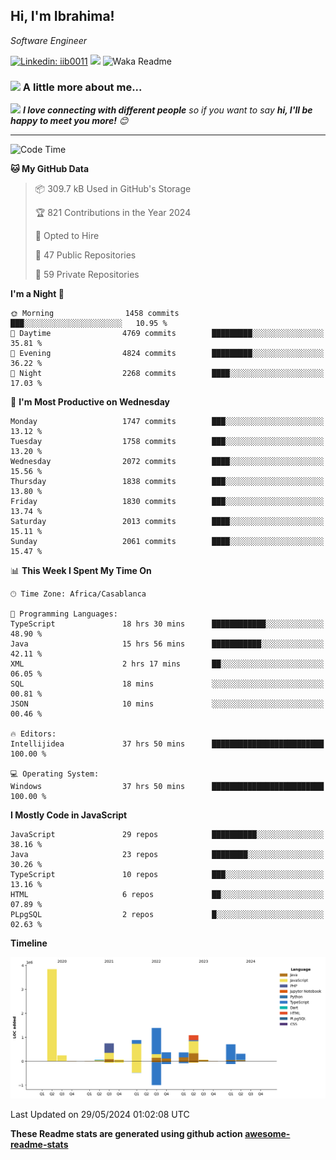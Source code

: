 <h2>Hi, I'm Ibrahima! </h2>
<p><em>Software Engineer 
</em></p>


[![Linkedin: iib0011](https://img.shields.io/badge/-iib0011-blue?style=flat-square&logo=Linkedin&logoColor=white&link=https://www.linkedin.com/in/iib0011/)](https://www.linkedin.com/in/iib0011/)
![](https://visitor-badge.glitch.me/badge?page_id=iib0011)
![Waka Readme](https://github.com/iib0011/iib0011/workflows/Waka%20Readme/badge.svg)


### <img src="https://media.giphy.com/media/VgCDAzcKvsR6OM0uWg/giphy.gif" width="50"> A little more about me...  


<img src="https://media.giphy.com/media/LnQjpWaON8nhr21vNW/giphy.gif" width="60"> <em><b>I love connecting with different people</b> so if you want to say <b>hi, I'll be happy to meet you more!</b> 😊</em>

---
<!--START_SECTION:waka-->
![Code Time](http://img.shields.io/badge/Code%20Time-3%2C370%20hrs%2036%20mins-blue)

**🐱 My GitHub Data** 

> 📦 309.7 kB Used in GitHub's Storage 
 > 
> 🏆 821 Contributions in the Year 2024
 > 
> 💼 Opted to Hire
 > 
> 📜 47 Public Repositories 
 > 
> 🔑 59 Private Repositories 
 > 
**I'm a Night 🦉** 

```text
🌞 Morning                1458 commits        ███░░░░░░░░░░░░░░░░░░░░░░   10.95 % 
🌆 Daytime                4769 commits        █████████░░░░░░░░░░░░░░░░   35.81 % 
🌃 Evening                4824 commits        █████████░░░░░░░░░░░░░░░░   36.22 % 
🌙 Night                  2268 commits        ████░░░░░░░░░░░░░░░░░░░░░   17.03 % 
```
📅 **I'm Most Productive on Wednesday** 

```text
Monday                   1747 commits        ███░░░░░░░░░░░░░░░░░░░░░░   13.12 % 
Tuesday                  1758 commits        ███░░░░░░░░░░░░░░░░░░░░░░   13.20 % 
Wednesday                2072 commits        ████░░░░░░░░░░░░░░░░░░░░░   15.56 % 
Thursday                 1838 commits        ███░░░░░░░░░░░░░░░░░░░░░░   13.80 % 
Friday                   1830 commits        ███░░░░░░░░░░░░░░░░░░░░░░   13.74 % 
Saturday                 2013 commits        ████░░░░░░░░░░░░░░░░░░░░░   15.11 % 
Sunday                   2061 commits        ████░░░░░░░░░░░░░░░░░░░░░   15.47 % 
```


📊 **This Week I Spent My Time On** 

```text
🕑︎ Time Zone: Africa/Casablanca

💬 Programming Languages: 
TypeScript               18 hrs 30 mins      ████████████░░░░░░░░░░░░░   48.90 % 
Java                     15 hrs 56 mins      ███████████░░░░░░░░░░░░░░   42.11 % 
XML                      2 hrs 17 mins       ██░░░░░░░░░░░░░░░░░░░░░░░   06.05 % 
SQL                      18 mins             ░░░░░░░░░░░░░░░░░░░░░░░░░   00.81 % 
JSON                     10 mins             ░░░░░░░░░░░░░░░░░░░░░░░░░   00.46 % 

🔥 Editors: 
Intellijidea             37 hrs 50 mins      █████████████████████████   100.00 % 

💻 Operating System: 
Windows                  37 hrs 50 mins      █████████████████████████   100.00 % 
```

**I Mostly Code in JavaScript** 

```text
JavaScript               29 repos            ██████████░░░░░░░░░░░░░░░   38.16 % 
Java                     23 repos            ████████░░░░░░░░░░░░░░░░░   30.26 % 
TypeScript               10 repos            ███░░░░░░░░░░░░░░░░░░░░░░   13.16 % 
HTML                     6 repos             ██░░░░░░░░░░░░░░░░░░░░░░░   07.89 % 
PLpgSQL                  2 repos             █░░░░░░░░░░░░░░░░░░░░░░░░   02.63 % 
```



**Timeline**

![Lines of Code chart](https://raw.githubusercontent.com/iib0011/iib0011/master/assets/bar_graph.png)


 Last Updated on 29/05/2024 01:02:08 UTC
<!--END_SECTION:waka-->

**These Readme stats are generated using github action [awesome-readme-stats](https://github.com/iib0011/waka-readme-stats)**
